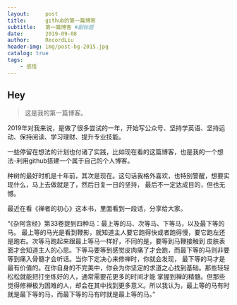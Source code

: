 ```yaml
---
layout:     post   				    
title:      github的第一篇博客 				
subtitle:   第一篇博客 #副标题
date:       2019-09-08 				
author:     RecordLiu 						
header-img: img/post-bg-2015.jpg 	
catalog: true 						
tags:								
    - 感悟
---
```


## Hey
>这是我的第一篇博客。

2019年对我来说，是做了很多尝试的一年，开始写公众号、坚持学英语、坚持运动、保持阅读、学习理财、提升专业技能。

一些停留在想法的计划也付诸了实践，比如现在看的这篇博客，也是我的一个想法-利用github搭建一个属于自己的个人博客。

种树的最好时机是十年前，其次是现在。这句话我格外喜欢，也特别警醒，想要实现什么，马上去做就是了，然后日复一日的坚持，
最后不一定达成目的，但也无憾。

最近在看《禅者的初心》这本书，里面看到一段话，分享给大家。

“《杂阿含经》第33卷提到四种马：最上等的马、次等马、下等马，以及最下等的马。
最上等的马光是看到鞭影，就知道主人要它跑得快或者跑得慢，要它跑左还是跑右。次等马跑起来跟最上等马一样好，不同的是，要等到马鞭接触到
皮肤表面才会知道主人的心思。下等马要等到感觉皮肉痛了才会跑，而最下等的马则非要等到痛入骨髓才会听话。当你下定决心来修禅时，你就会发现，
最下等的马才是最有价值的。在你自身的不完美中，你会为你坚定的求道之心找到基础。那些轻轻松松就能把打坐练好的人，通常需要花更多的时间才能
掌握到禅的精髓。但那些觉得修禅极为困难的人，却会在其中找到更多意义。所以我认为，最上等的马有时就是最下等的马，而最下等的马有时就是最上等的马。”
<!-- Gitalk 评论 start  -->
<!-- Link Gitalk 的支持文件  -->
<link rel="stylesheet" href="https://unpkg.com/gitalk/dist/gitalk.css">
<script src="https://unpkg.com/gitalk@latest/dist/gitalk.min.js"></script> 
<div id="gitalk-container"></div>     <script type="text/javascript">
    var gitalk = new Gitalk({

    // gitalk的主要参数
		clientID: `32415bc61515933768de`,
		clientSecret: `b5f4f02ae3f7f76fa7586f9e1e496fa0129e2fe0`,
		repo: `RecordLiu/gitTalkIssues`,
		owner: 'RecordLiu',
		admin: ['RecordLiu'],
		id: 'b01',
    
    });
    gitalk.render('gitalk-container');
</script> 
<!-- Gitalk end -->

